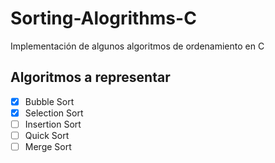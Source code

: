 # Sorting-Alogrithms-C
Implementación de algunos algoritmos de ordenamiento en C

## Algoritmos a representar 
- [x] Bubble Sort
- [x] Selection Sort
- [ ] Insertion Sort
- [ ] Quick Sort
- [ ] Merge Sort
